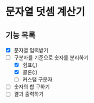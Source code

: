# 문자열 덧셈 계산기

## 기능 목록

- [x]  문자열 입력받기
- [ ]  구분자를 기준으로 숫자를 분리하기
    - [x]  쉼표(,)
    - [x]  콜론(:)
    - [ ]  커스텀 구분자
- [ ]  숫자의 합 구하기
- [ ]  결과 출력하기